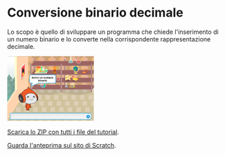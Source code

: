 # Conversione binario decimale

Lo scopo è quello di sviluppare un programma che chiede l'inserimento di un numero binario e lo converte nella corrispondente rappresentazione decimale.

![Immagine](thumbnail.png)

[Scarica lo ZIP con tutti i file del tutorial](https://github.com/kronwiz/codingtutorials/raw/master/scratch/conversione_binario_decimale/conversione_binario_decimale.zip).

[Guarda l'anteprima sul sito di Scratch](https://scratch.mit.edu/projects/238642233/).

